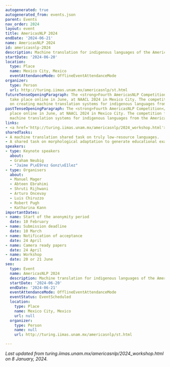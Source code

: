 ```yaml
---
autogenerated: true
autogenerated_from: events.json
parent: Events
nav_order: 2024
layout: event
title: AmericasNLP 2024
endDate: '2024-06-21'
name: AmericasNLP 2024
id: americasnlp-2024
description: Machine translation for indigenous languages of the Americas
startDate: '2024-06-20'
location:
  type: Place
  name: Mexico City, Mexico
  eventAttendanceMode: OfflineEventAttendanceMode
organizer:
  type: Person
  url: http://turing.iimas.unam.mx/americasnlp/st.html
futureTenseOpeningParagraph: The <strong>Fourth AmericasNLP Competition</strong> will
  take place online in June, at NAACL 2024 in Mexico City. The competition focused
  on creating machine translation systems for indigenous languages from the Americas.
pastTenseOpeningParagraph: The <strong>Fourth AmericasNLP Competition</strong> took
  place online in June, at NAACL 2024 in Mexico City. The competition focused on creating
  machine translation systems for indigenous languages from the Americas.
links:
- <a href='http://turing.iimas.unam.mx/americasnlp/2024_workshop.html'>turing.iimas.unam.mx/americasnlp/2024_workshop.html</a>
sharedTasks:
- A machine translation shared task on truly low-resource languages.
- A shared task on morphological adaptation to generate educational examples.
speakers:
- type: Keynote speakers
  about:
  - Graham Neubig
  - "Jaime P\xE9rez Gonz\xE1lez"
- type: Organisers
  about:
  - Manuel Mager
  - Abteen Ebrahimi
  - Shruti Rijhwani
  - Arturo Oncevay
  - Luis Chiruzzo
  - Robert Pugh
  - Katharina Kann
importantDates:
- name: Start of the anonymity period
  date: 10 February
- name: Submission deadline
  date: 10 March
- name: Notification of acceptance
  date: 24 April
- name: Camera ready papers
  date: 24 April
- name: Workshop
  date: 20 or 21 June
seo:
  type: Event
  name: AmericasNLP 2024
  description: Machine translation for indigenous languages of the Americas
  startDate: '2024-06-20'
  endDate: '2024-06-21'
  eventAttendanceMode: OfflineEventAttendanceMode
  eventStatus: EventScheduled
  location:
    type: Place
    name: Mexico City, Mexico
    url: null
  organizer:
    type: Person
    name: null
    url: http://turing.iimas.unam.mx/americasnlp/st.html

---
```

*Last updated from turing.iimas.unam.mx/americasnlp/2024_workshop.html on 8 January, 2024.*
